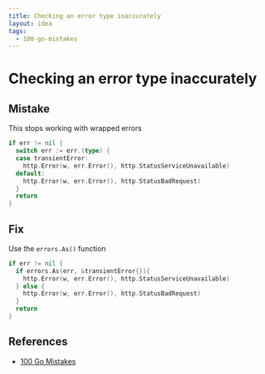 ```yaml
---
title: Checking an error type inaccurately
layout: idea
tags:
  - 100-go-mistakes
---
```


# Checking an error type inaccurately


## Mistake

This stops working with wrapped errors

```go
if err != nil {
  switch err := err.(type) {
  case transientError:
    http.Error(w, err.Error(), http.StatusServiceUnavailable)
  default:
    http.Error(w, err.Error(), http.StatusBadRequest)
  }
  return
}
```

## Fix

Use the `errors.As()` function

```go
if err != nil {
  if errors.As(err, &transientError{}){
    http.Error(w, err.Error(), http.StatusServiceUnavailable)
  } else {
    http.Error(w, err.Error(), http.StatusBadRequest)
  }
  return
}
```

## References

- [100 Go Mistakes](/reference/100-Go-Mistakes-and-How-to-Avoid-Them)
